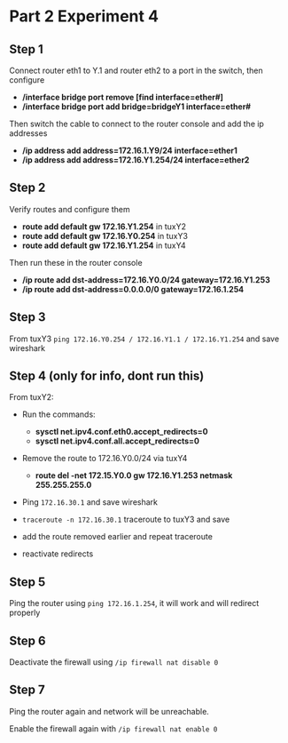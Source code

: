 # Part 2 Experiment 4

## Step 1

Connect router eth1 to Y.1 and router eth2 to a port in the switch, then configure
- **/interface bridge port remove [find interface=ether#]**
- **/interface bridge port add bridge=bridgeY1 interface=ether#**

Then switch the cable to connect to the router console and add the ip addresses
- **/ip address add address=172.16.1.Y9/24 interface=ether1** 
- **/ip address add address=172.16.Y1.254/24 interface=ether2** 

## Step 2

Verify routes and configure them
- **route add default gw 172.16.Y1.254** in tuxY2
- **route add default gw 172.16.Y0.254** in tuxY3
- **route add default gw 172.16.Y1.254** in tuxY4

Then run these in the router console
- **/ip route add dst-address=172.16.Y0.0/24 gateway=172.16.Y1.253**  
- **/ip route add dst-address=0.0.0.0/0 gateway=172.16.1.254**

## Step 3

From tuxY3 `ping 172.16.Y0.254 / 172.16.Y1.1 / 172.16.Y1.254` and save wireshark

## Step 4 (only for info, dont run this)

From tuxY2:

- Run the commands:
  - **sysctl net.ipv4.conf.eth0.accept_redirects=0**
  - **sysctl net.ipv4.conf.all.accept_redirects=0**

- Remove the route to 172.16.Y0.0/24 via tuxY4
  - **route del -net 172.15.Y0.0 gw 172.16.Y1.253 netmask 255.255.255.0**

- Ping `172.16.30.1` and save wireshark

- `traceroute -n 172.16.30.1` traceroute to tuxY3 and save

- add the route removed earlier and repeat traceroute

- reactivate redirects

## Step 5

Ping the router using `ping 172.16.1.254`, it will work and will redirect properly

## Step 6

Deactivate the firewall using `/ip firewall nat disable 0`

## Step 7

Ping the router again and network will be unreachable.

Enable the firewall again with `/ip firewall nat enable 0`